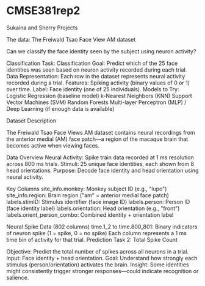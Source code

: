 # CMSE381rep2


Sukaina and Sherry Projects

The data: The Freiwald Tsao Face View AM dataset

Can we classify the face identity seen by the subject using neuron activity?

Classification Task: Classification Goal: Predict which of the 25 face identities was seen based on neuron activity recorded during each trial. Data Representation: Each row in the dataset represents neural activity recorded during a trial. Features: Spiking activity (binary values of 0 or 1) over time. Label: Face identity (one of 25 individuals). Models to Try: Logistic Regression (baseline model) k-Nearest Neighbors (KNN) Support Vector Machines (SVM) Random Forests Multi-layer Perceptron (MLP) / Deep Learning (if enough data is available)

 Dataset Description

The Freiwald Tsao Face Views AM dataset contains neural recordings from the anterior medial (AM) face patch—a region of the macaque brain that becomes active when viewing faces.

 Data Overview
Neural Activity: Spike train data recorded at 1 ms resolution across 800 ms trials.
Stimuli: 25 unique face identities, each shown from 8 head orientations.
Purpose: Decode face identity and head orientation using neural activity.


Key Columns
site_info.monkey: Monkey subject ID (e.g., "lupo")
site_info.region: Brain region ("am" = anterior medial face patch)
labels.stimID: Stimulus identifier (face image ID)
labels.person: Person ID (face identity label)
labels.orientation: Head orientation (e.g., "front")
labels.orient_person_combo: Combined identity + orientation label


Neural Spike Data (802 columns)
time.1_2 to time.800_801: Binary indicators of neuron spike (1 = spike, 0 = no spike)
Each column represents a 1 ms time bin of activity for that trial.
 Prediction Task 2: Total Spike Count

Objective: Predict the total number of spikes across all neurons in a trial.
Input: Face identity + head orientation.
Goal: Understand how strongly each stimulus (person/orientation) activates the brain.
Insight: Some identities might consistently trigger stronger responses—could indicate recognition or salience.
